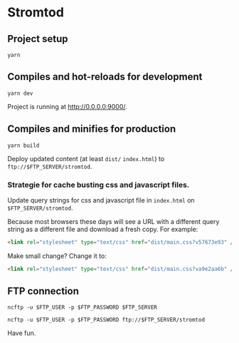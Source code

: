 # Stromtod

## Project setup

```shell
yarn
```

## Compiles and hot-reloads for development

```shell
yarn dev
```

Project is running at <http://0.0.0.0:9000/>.

## Compiles and minifies for production

```shell
yarn build
```

Deploy updated content (at least `dist/` `index.html`) to
`ftp://$FTP_SERVER/stromtod`.

### Strategie for cache busting css and javascript files.

Update query strings for css and javascript file in `index.html` on
`$FTP_SERVER/stromtod`.

Because most browsers these days will see a URL with a different query string
as a different file and download a fresh copy. For example:

```html
<link rel="stylesheet" type="text/css" href="dist/main.css?v57673e93" />
```

Make small change? Change it to:

```html
<link rel="stylesheet" type="text/css" href="dist/main.css?va9e2aa6b" />
```

<link rel="stylesheet" href="style.css?v=3.4.2">



## FTP connection

```shell
ncftp -u $FTP_USER -p $FTP_PASSWORD $FTP_SERVER
```

```shell
ncftp -u $FTP_USER -p $FTP_PASSWORD ftp://$FTP_SERVER/stromtod
```

Have fun.
